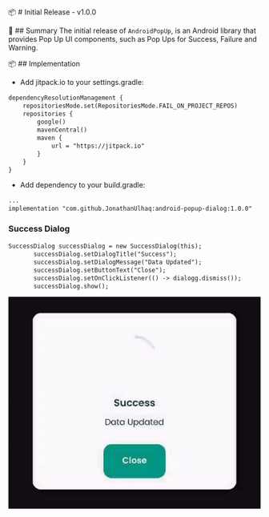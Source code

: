 📦 # Initial Release - v1.0.0

🔰 ## Summary
The initial release of `AndroidPopUp`, is an Android library that provides Pop Up UI components, such as Pop Ups for Success, Failure and Warning.

📦 ## Implementation
- Add jitpack.io to your settings.gradle:
```
dependencyResolutionManagement {
    repositoriesMode.set(RepositoriesMode.FAIL_ON_PROJECT_REPOS)
    repositories {
        google()
        mavenCentral()
        maven {
            url = "https://jitpack.io"
        }
    }
}
```
- Add dependency to your build.gradle:
```
...
implementation "com.github.JonathanUlhaq:android-popup-dialog:1.0.0"
```
### Success Dialog
 ```
SuccessDialog successDialog = new SuccessDialog(this);
        successDialog.setDialogTitle("Success");
        successDialog.setDialogMessage("Data Updated");
        successDialog.setButtonText("Close");
        successDialog.setOnClickListener(() -> dialogg.dismiss());
        successDialog.show();
```
![Demo](https://github.com/JonathanUlhaq/android-popup-dialog/raw/main/Demo%20Success%20Dialog.gif)
